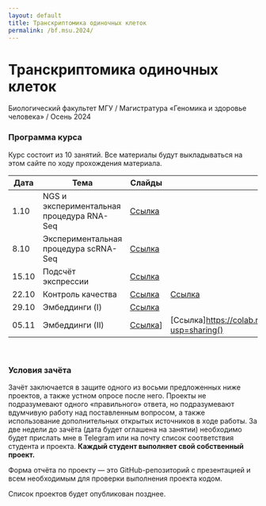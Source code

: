 ```yaml
---
layout: default
title: Транскриптомика одиночных клеток
permalink: /bf.msu.2024/
---
```

# **Транскриптомика одиночных клеток**
Биологический факультет МГУ / Магистратура «Геномика и здоровье человека» / Осень 2024

### Программа курса
Курс состоит из 10 занятий. Все материалы будут выкладываться на этом сайте по ходу прохождения материала.

|Дата|Тема|Слайды|Код|Видео|
|-|-|-|-|-|
|1.10|NGS и экспериментальная процедура RNA-Seq|[Ссылка](https://docs.google.com/presentation/d/1BqxeN5guo2LtBXgBzQ19sVrDjcDfidU2qYjzsYBVrT4/edit?usp=sharing)||[Ссылка](https://youtu.be/LoTAXsJEJEs)|
|8.10|Экспериментальная процедура scRNA-Seq|[Ссылка](https://docs.google.com/presentation/d/1Ik5GsxAgIIw4g1dlbuBshhp2OgmuLYdCUbA0p9iO88M/edit?usp=sharing)||[Ссылка](https://youtu.be/fVz7Ln9NKcg)|
|15.10|Подсчёт экспрессии|[Ссылка](https://docs.google.com/presentation/d/1Pv0MlykqIco_53cb8IzfoUkXiCS8Ip9OU8cti4_3q74/edit?usp=sharing)||[Ссылка](https://youtu.be/3v4has-3d2M)|
|22.10|Контроль качества|[Ссылка](https://docs.google.com/presentation/d/1UtCCebCVwyBm05E27hlXHcPTi2nbzty__xGpo_eHb4o/edit?usp=sharing)|[Ссылка](https://colab.research.google.com/drive/1btQ_tWsvo-IcNpuuGN0Sj9OVUWIb6aQo?usp=sharing)|[Ссылка](https://youtu.be/qegzAWlklUg)|
|29.10|Эмбеддинги (I)|[Ссылка](https://docs.google.com/presentation/d/1mXa0JdOGmAFK8QODllrHP7QVRn9vn4RbBhRcjEND_f0/edit?usp=sharing)||[Ссылка](https://www.youtube.com/watch?v=NYW-Y4hXwyg)|
|05.11|Эмбеддинги (II)|[Ссылка](https://docs.google.com/presentation/d/11fA1ZQe4kl1q6kFbVK4yqfQ2wAquTD7P__nj51P-hPI/edit?usp=sharing)]|[Ссылка]https://colab.research.google.com/drive/14RSLTC59noN1XGFHFUhU13ZDNNp0NPxo?usp=sharing()|[Ссылка](https://www.youtube.com/watch?v=i_akAGp4tRw)|

<br>

### Условия зачёта
Зачёт заключается в защите одного из восьми предложенных ниже проектов, а также устном опросе после него.
Проекты не подразумевают одного «правильного» ответа, но подразумевают вдумчивую работу над поставленным вопросом,
а также использование дополнительных открытых источников в ходе работы. За две недели до зачёта (дата будет оглашена на занятии)
необходимо будет прислать мне в Telegram или на почту список соответствия студента и проекта. **Каждый студент выполняет свой собственный проект.**

Форма отчёта по проекту — это GitHub-репозиторий с презентацией и всем необходимым для проверки выполнения проекта кодом.

Список проектов будет опубликован позднее.
